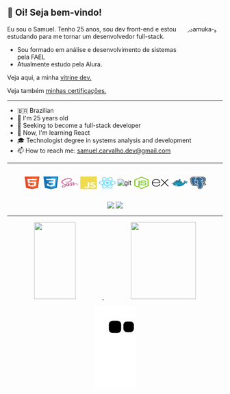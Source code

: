 ## 👋 Oi! Seja bem-vindo!
<img align="right" alt="Samuka-pic" height="150" style="border-radius:50px;" src="https://github.com/SamuraiSamuka.png">Eu sou o Samuel. Tenho 25 anos, sou dev front-end e estou estudando para me tornar um desenvolvedor full-stack.

* Sou formado em análise e desenvolvimento de sistemas pela FAEL
* Atualmente estudo pela Alura. 
<p>Veja aqui, a minha <a href ="https://cursos.alura.com.br/vitrinedev/samurai-samuka">vitrine dev.<a></p>
<p>Veja também <a href="https://cursos.alura.com.br/user/samurai-samuka/fullCertificate/5d7bf0dfe87467a27c33386e149d7ed9">minhas certificações.</a></p>

<hr>

- 🇧🇷  Brazilian
- 👶 I'm 25 years old
- 👀 Seeking to become a full-stack developer
- 🌱 Now, I'm learning React
- 🎓 Technologist degree in systems analysis and development
- 📫 How to reach me: samuel.carvalho.dev@gmail.com

<hr>

<div align=center style="display:flex, justify-content:space-between"><br>
  <div>
    <img align="center" alt="HTML" height="30" width="40" src="https://raw.githubusercontent.com/devicons/devicon/master/icons/html5/html5-original.svg">
    <img align="center" alt="CSS" height="30" width="40" src="https://raw.githubusercontent.com/devicons/devicon/master/icons/css3/css3-original.svg">
    <img align="center" alt="CSS" height="30" width="40" src="https://raw.githubusercontent.com/devicons/devicon/master/icons/sass/sass-original.svg">
    <img align="center" alt="Js" height="30" width="40" src="https://raw.githubusercontent.com/devicons/devicon/master/icons/javascript/javascript-plain.svg">
    <img align="center" alt="React" height="30" width="40" src="https://raw.githubusercontent.com/devicons/devicon/1119b9f84c0290e0f0b38982099a2bd027a48bf1/icons/react/react-original.svg">
    <img align="center" alt="git" height="30" width="40" src="https://cdn.jsdelivr.net/gh/devicons/devicon/icons/git/git-original.svg" />
    <img align="center" alt="NodeJs" height="30" width="40" src="https://raw.githubusercontent.com/devicons/devicon/master/icons/nodejs/nodejs-original.svg" />
    <img align="center" alt="Express" height="30" width="40" src="https://raw.githubusercontent.com/devicons/devicon/master/icons/express/express-original.svg" />
    <img align="center" alt="Docker" height="30" width="40" src="https://raw.githubusercontent.com/devicons/devicon/master/icons/docker/docker-original.svg" />
    <img align="center" alt="PostgreSQL" height="30" width="40" src="https://raw.githubusercontent.com/devicons/devicon/master/icons/postgresql/postgresql-original.svg" />
  </div>
  
  ##
  
  <div>
    <a href = "mailto:samuel.carvalho.dev@gmail.com"><img src="https://img.shields.io/badge/-Gmail-%23333?style=for-the-badge&logo=gmail&logoColor=white" target="_blank"></a>
    <a href="https://www.linkedin.com/in/samuel-silva-de-carvalho" target="_blank"><img src="https://img.shields.io/badge/-LinkedIn-%230077B5?style=for-the-badge&logo=linkedin&logoColor=white" target="_blank"></a> 
  </div>
</div>

<hr>
  
<div align="center">
  <a href="https://github.com/SamuraiSamuka">
  <img height="180em" width="44%" src="https://github-readme-stats.vercel.app/api?username=samuraisamuka&show_icons=true&theme=codeSTACKr&include_all_commits=true&count_private=true"/>
  <img height="180em" width="55%" src="https://github-readme-stats.vercel.app/api/top-langs/?username=samuraisamuka&layout=compact&langs_count=7&theme=codeSTACKr"/>
</div>

<div align=center> 
  
  ![Snake animation](https://github.com/samuraisamuka/samuraisamuka/blob/output/github-contribution-grid-snake.svg)
 
</div>
